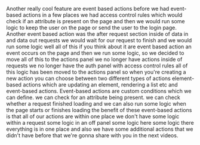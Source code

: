 Another really cool feature are event based actions before we had event-based actions in a few places we had access control rules which would check if an attribute is present on the page and then we would run some logic to keep the user on the page or send the user to the login page. Another event based action was the after request section inside of data in and data out requests we would wait for our request to finish and we would run some logic well all of this if you think about it are event based action an event occurs on the page and then we run some logic, so we decided to move all of this to the actions panel we no longer have actions inside of requests we no longer have the auth panel with access control rules all of this logic has been moved to the actions panel so when you're creating a new action you can choose between two different types of actions element-based actions which are updating an element, rendering a list etc and event-based actions. Event-based actions are custom conditions which we can define. we can check for an attribute being present. we can check whether a request finished loading and we can also run some logic when the page starts or finishes loading the benefit of these event-based actions is that all of our actions are within one place we don't have some logic within a request some logic in an off panel some logic here some logic there everything is in one place and also we have some additional actions that we didn't have before that we're gonna share with you in the next videos.